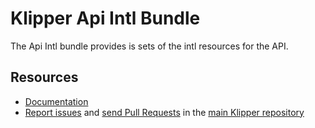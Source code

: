 Klipper Api Intl Bundle
=======================

The Api Intl bundle provides is sets of the intl resources for the API.

Resources
---------

- [Documentation](https://doc.klipper.dev/bundles/api-intl-bundle)
- [Report issues](https://github.com/klipperdev/klipper/issues)
  and [send Pull Requests](https://github.com/klipperdev/klipper/pulls)
  in the [main Klipper repository](https://github.com/klipperdev/klipper)

